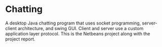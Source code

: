 # Chatting
A desktop Java chatting program that uses socket programming, server-client architecture, and swing GUI. Client and server use a custom application layer protocol. This is the Netbeans project along with the project report.
